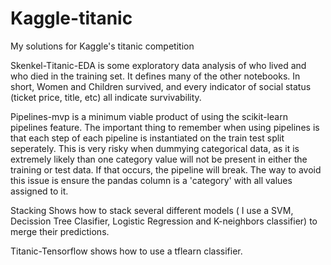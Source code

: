 # Kaggle-titanic
My solutions for Kaggle's  titanic competition

Skenkel-Titanic-EDA is some exploratory data analysis of who lived and who died in the training set. It defines many of the other notebooks. In short, Women and Children survived, and every indicator of social status (ticket price, title, etc) all indicate survivability. 

Pipelines-mvp is a minimum viable product of using the scikit-learn pipelines feature. The important thing to  remember when using pipelines is that each step of each pipeline is instantiated on the train test split seperately. This is very risky when dummying categorical data, as it is extremely likely than one category value will not be present in either the training or test data. If that occurs, the pipeline will break. The way to avoid this issue is ensure the pandas column is a 'category' with all values assigned to it. 

Stacking Shows how to stack several different models ( I use a SVM, Decission Tree Clasifier, Logistic Regression and K-neighbors classifier) to merge their predictions. 

Titanic-Tensorflow shows how to use a tflearn classifier. 

